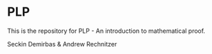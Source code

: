 # PLP
This is the repository for PLP - An introduction to mathematical proof.

Seckin Demirbas & Andrew Rechnitzer
